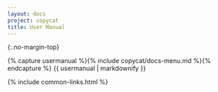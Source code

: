 ```yaml
---
layout: docs
project: copycat
title: User Manual
---
```


{:.no-margin-top}
<div id="doc-index" project="copycat">
{% capture usermanual %}{% include copycat/docs-menu.md %}{% endcapture %}
{{ usermanual | markdownify }}
</div>

{% include common-links.html %}